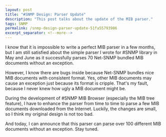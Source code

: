 ```yaml
---
layout: post
title: "#SNMP Design: Parser Update"
description: "This post talks about the update of the MIB parser."
tags: SNMP
permalink: /snmp-design-parser-update-51fa55793986
excerpt_separator: <!--more-->
---
```

I know that it is impossible to write a perfect MIB parser in a few months, but I am still satisfied about the simple parser I wrote for #SNMP library in May and June as it successfully parses 70 Net-SNMP bundled MIB documents without an exception.
<!--more-->

However, I know there are bugs inside because Net-SNMP bundles nice MIB documents with consistent format. Yes, other MIB documents may cause an exception just because its format is cripple. That's my fault, because I never knew how ugly a MIB document might be.

During the development of #SNMP MIB Browser (especially the MIB tree feature), I have to enhance the parser from time to time to parse a few MIB documents downloaded from the Internet. Luckily, the changes are small, so I think my original design is not too bad.

And today, I can announce that this parser can parse over 100 different MIB documents without an exception. Stay tuned.

